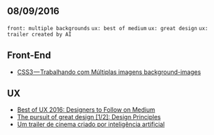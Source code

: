 08/09/2016
----------

`front: multiple backgrounds` `ux: best of medium` `ux: great design` `ux: trailer created by AI`

## Front-End

- [CSS3 — Trabalhando com Múltiplas imagens background-images](http://tableless.com.br/css3%E2%80%8A-%E2%80%8Atrabalhando-com-multiplas-imagens-background-images/)


## UX

- [Best of UX 2016: Designers to Follow on Medium](https://uxdesign.cc/the-best-ux-design-authors-to-follow-on-medium-1f791807b08a#.o2tnig43m)
- [The pursuit of great design [1/2]: Design Principles](https://uxdesign.cc/the-pursuit-of-great-design-1-2-design-principles-5523616afee3#.mk22olc3s)
- [Um trailer de cinema criado por inteligência artificial](http://arquiteturadeinformacao.com/user-experience/um-trailer-de-cinema-criado-por-inteligencia-artificial/)
